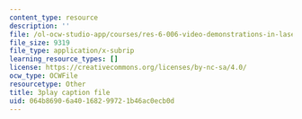 ```yaml
---
content_type: resource
description: ''
file: /ol-ocw-studio-app/courses/res-6-006-video-demonstrations-in-lasers-and-optics-spring-2008/064b86906a40168299721b46ac0ecb0d_FVXkoNuI7bM.srt
file_size: 9319
file_type: application/x-subrip
learning_resource_types: []
license: https://creativecommons.org/licenses/by-nc-sa/4.0/
ocw_type: OCWFile
resourcetype: Other
title: 3play caption file
uid: 064b8690-6a40-1682-9972-1b46ac0ecb0d
---
```

